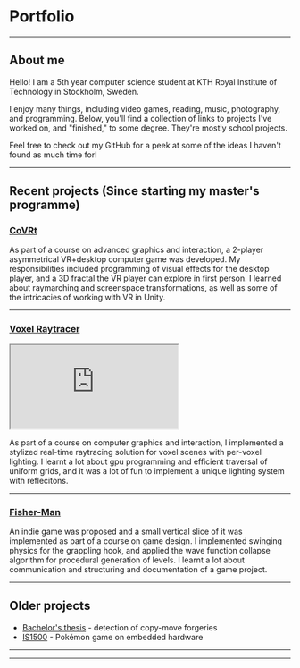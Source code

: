 # Portfolio

---
## About me

Hello! I am a 5th year computer science student at KTH Royal Institute of Technology
in Stockholm, Sweden. 

I enjoy many things, including video games, reading, music, photography, and programming. 
Below, you'll find a collection of links to projects I've worked on, and "finished," to some degree. They're mostly school projects.

Feel free to check out my GitHub for a peek at some of the ideas I haven't found as much time for!

---

## Recent projects (Since starting my master's programme)

### [CoVRt](https://druskus20.github.io/covrt-web)
<!--<img src="images/dummy_thumbnail.jpg?raw=true"/>-->

As part of a course on advanced graphics and interaction, a 2-player asymmetrical VR+desktop computer game was developed. My responsibilities included programming of visual effects for the desktop player, and a 3D fractal the VR player can explore in first person. I learned about raymarching and screenspace transformations, as well as some of the intricacies of working with VR in Unity.

---
### [Voxel Raytracer](https://ii-day-ii.github.io/voxel_raytracer)
<iframe src="https://www.youtube.com/watch?v=K-DfGpbxgds">Link to youtube video</iframe>

As part of a course on computer graphics and interaction, I implemented a stylized real-time raytracing solution for voxel scenes with per-voxel lighting. I learnt a lot about gpu programming and efficient traversal of uniform grids, and it was a lot of fun to implement a unique lighting system with reflecitons.

---
### [Fisher-Man](https://urchin-game.github.io/)
<!--<img src="images/dummy_thumbnail.jpg?raw=true"/>-->

An indie game was proposed and a small vertical slice of it was implemented as part of a course on game design. I implemented swinging physics for the grappling hook, and applied the wave function collapse algorithm for procedural generation of levels. I learnt a lot about communication and structuring and documentation of a game project.

---

## Older projects

- [Bachelor's thesis](https://kth.diva-portal.org/smash/record.jsf?dswid=876&pid=diva2%3A1702458) - detection of copy-move forgeries
- [IS1500](/is1500.md) - Pokémon game on embedded hardware

---

---
<!-- <p style="font-size:11px">Page template forked from <a href="https://github.com/evanca/quick-portfolio">evanca</a></p> -->
<!-- Remove above link if you don't want to attibute -->
